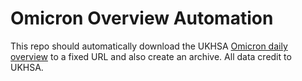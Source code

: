 # Omicron Overview Automation

This repo should automatically download the UKHSA [Omicron daily overview](https://www.gov.uk/government/publications/covid-19-omicron-daily-overview) to a fixed URL and also create an archive. All data credit to UKHSA.
